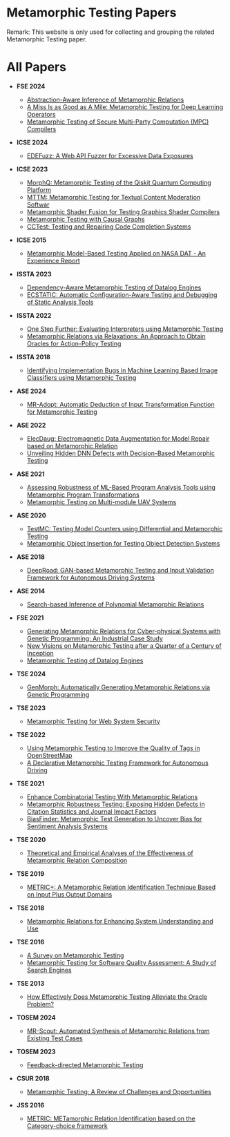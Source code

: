 # Metamorphic Testing Papers

Remark: This website is only used for collecting and grouping the related Metamorphic Testing paper.

# All Papers

- **FSE 2024**
  - [Abstraction-Aware Inference of Metamorphic Relations](classification/FSE.md#abstraction-aware-inference-of-metamorphic-relations)
  - [A Miss Is as Good as A Mile: Metamorphic Testing for Deep Learning Operators](classification/FSE.md#a-miss-is-as-good-as-a-mile-metamorphic-testing-for-deep-learning-operators)
  - [Metamorphic Testing of Secure Multi-Party Computation (MPC) Compilers](classification/FSE.md#metamorphic-testing-of-secure-multi-party-computation-mpc-compilers)

- **ICSE 2024**
  - [EDEFuzz: A Web API Fuzzer for Excessive Data Exposures](classification/ICSE.md#edefuzz-a-web-api-fuzzer-for-excessive-data-exposures)

- **ICSE 2023**
  - [MorphQ: Metamorphic Testing of the Qiskit Quantum Computing Platform](classification/ICSE.md#morphq-metamorphic-testing-of-the-qiskit-quantum-computing-platform)
  - [MTTM: Metamorphic Testing for Textual Content Moderation Softwar](classification/ICSE.md#mttm-metamorphic-testing-for-textual-content-moderation-softwar)
  - [Metamorphic Shader Fusion for Testing Graphics Shader Compilers](classification/ICSE.md#metamorphic-shader-fusion-for-testing-graphics-shader-compilers)
  - [Metamorphic Testing with Causal Graphs](classification/ICSE.md#metamorphic-testing-with-causal-graphs)
  - [CCTest: Testing and Repairing Code Completion Systems](classification/ICSE.md#cctest-testing-and-repairing-code-completion-systems)

- **ICSE 2015**
  - [Metamorphic Model-Based Testing Applied on NASA DAT - An Experience Report](classification/ICSE.md#metamorphic-model-based-testing-applied-on-nasa-dat---an-experience-report)

- **ISSTA 2023**
  - [Dependency-Aware Metamorphic Testing of Datalog Engines](classification/ISSTA.md#dependency-aware-metamorphic-testing-of-datalog-engines)
  - [ECSTATIC: Automatic Configuration-Aware Testing and Debugging of Static Analysis Tools](classification/ISSTA.md#ecstatic-automatic-configuration-aware-testing-and-debugging-of-static-analysis-tools)

- **ISSTA 2022**
  - [One Step Further: Evaluating Interpreters using Metamorphic Testing](classification/ISSTA.md#one-step-further-evaluating-interpreters-using-metamorphic-testing)
  - [Metamorphic Relations via Relaxations: An Approach to Obtain Oracles for Action-Policy Testing](classification/ISSTA.md#metamorphic-relations-via-relaxations-an-approach-to-obtain-oracles-for-action-policy-testing)

- **ISSTA 2018**
  - [Identifying Implementation Bugs in Machine Learning Based Image Classifiers using Metamorphic Testing](classification/ISSTA.md#identifying-implementation-bugs-in-machine-learning-based-image-classifiers-using-metamorphic-testing)

- **ASE 2024**
  - [MR-Adopt: Automatic Deduction of Input Transformation Function for Metamorphic Testing](classification/ASE.md#mr-adopt-automatic-deduction-of-input-transformation-function-for-metamorphic-testing)

- **ASE 2022**
  - [ElecDaug: Electromagnetic Data Augmentation for Model Repair based on Metamorphic Relation](classification/ASE.md#elecdaug-electromagnetic-data-augmentation-for-model-repair-based-on-metamorphic-relation)
  - [Unveiling Hidden DNN Defects with Decision-Based Metamorphic Testing](classification/ASE.md#unveiling-hidden-dnn-defects-with-decision-based-metamorphic-testing)

- **ASE 2021**
  - [Assessing Robustness of ML-Based Program Analysis Tools using Metamorphic Program Transformations](classification/ASE.md#assessing-robustness-of-ml-based-program-analysis-tools-using-metamorphic-program-transformations)
  - [Metamorphic Testing on Multi-module UAV Systems](classification/ASE.md#metamorphic-testing-on-multi-module-uav-systems)

- **ASE 2020**
  - [TestMC: Testing Model Counters using Differential and Metamorphic Testing](classification/ASE.md#testmc-testing-model-counters-using-differential-and-metamorphic-testing)
  - [Metamorphic Object Insertion for Testing Object Detection Systems](classification/ASE.md#metamorphic-object-insertion-for-testing-object-detection-systems)

- **ASE 2018**
  - [DeepRoad: GAN-based Metamorphic Testing and Input Validation Framework for Autonomous Driving Systems](classification/ASE.md#deeproad-gan-based-metamorphic-testing-and-input-validation-framework-for-autonomous-driving-systems)

- **ASE 2014**
  - [Search-based Inference of Polynomial Metamorphic Relations](classification/ASE.md#search-based-inference-of-polynomial-metamorphic-relations)

- **FSE 2021**
  - [Generating Metamorphic Relations for Cyber-physical Systems with Genetic Programming: An Industrial Case Study](classification/FSE.md#generating-metamorphic-relations-for-cyber-physical-systems-with-genetic-programming-an-industrial-case-study)
  - [New Visions on Metamorphic Testing after a Quarter of a Century of Inception](classification/FSE.md#new-visions-on-metamorphic-testing-after-a-quarter-of-a-century-of-inception)
  - [Metamorphic Testing of Datalog Engines](classification/FSE.md#metamorphic-testing-of-datalog-engines)

- **TSE 2024**
  - [GenMorph: Automatically Generating Metamorphic Relations via Genetic Programming](classification/TSE.md#genmorph-automatically-generating-metamorphic-relations-via-genetic-programming)

- **TSE 2023**
  - [Metamorphic Testing for Web System Security](classification/TSE.md)

- **TSE 2022**
  - [Using Metamorphic Testing to Improve the Quality of Tags in OpenStreetMap](classification/TSE.md#using-metamorphic-testing-to-improve-the-quality-of-tags-in-openstreetmap)
  - [A Declarative Metamorphic Testing Framework for Autonomous Driving](classification/TSE.md#a-declarative-metamorphic-testing-framework-for-autonomous-driving)

- **TSE 2021**
  - [Enhance Combinatorial Testing With Metamorphic Relations](classification/TSE.md#enhance-combinatorial-testing-with-metamorphic-relations)
  - [Metamorphic Robustness Testing: Exposing Hidden Defects in Citation Statistics and Journal Impact Factors](classification/TSE.md#metamorphic-robustness-testing-exposing-hidden-defects-in-citation-statistics-and-journal-impact-factors)
  - [BiasFinder: Metamorphic Test Generation to Uncover Bias for Sentiment Analysis Systems](classification/TSE.md#biasfinder-metamorphic-test-generation-to-uncover-bias-for-sentiment-analysis-systems)

- **TSE 2020**
  - [Theoretical and Empirical Analyses of the Effectiveness of Metamorphic Relation Composition](classification/TSE.md#theoretical-and-empirical-analyses-of-the-effectiveness-of-metamorphic-relation-composition)

- **TSE 2019**
  - [METRIC+: A Metamorphic Relation Identification Technique Based on Input Plus Output Domains](classification/TSE.md#metric-a-metamorphic-relation-identification-technique-based-on-input-plus-output-domains)

- **TSE 2018**
  - [Metamorphic Relations for Enhancing System Understanding and Use](classification/TSE.md#metamorphic-relations-for-enhancing-system-understanding-and-use)

- **TSE 2016**
  - [A Survey on Metamorphic Testing](classification/TSE.md#a-survey-on-metamorphic-testing)
  - [Metamorphic Testing for Software Quality Assessment: A Study of Search Engines](classification/TSE.md#metamorphic-testing-for-software-quality-assessment-a-study-of-search-engines)

- **TSE 2013**
  - [How Effectively Does Metamorphic Testing Alleviate the Oracle Problem?](classification/TSE.md#how-effectively-does-metamorphic-testing-alleviate-the-oracle-problem)

- **TOSEM 2024**
  - [MR-Scout: Automated Synthesis of Metamorphic Relations from Existing Test Cases](classification/TOSEM.md)

- **TOSEM 2023**
  - [Feedback-directed Metamorphic Testing](classification/TOSEM.md#feedback-directed-metamorphic-testing)

- **CSUR 2018**
  - [Metamorphic Testing: A Review of Challenges and Opportunities](classification/CSUR.md#metamorphic-testing-a-review-of-challenges-and-opportunities)

- **JSS 2016**
  - [METRIC: METamorphic Relation Identification based on the Category-choice framework](classification/JSS.md#metric-metamorphic-relation-identification-based-on-the-category-choice-framework)